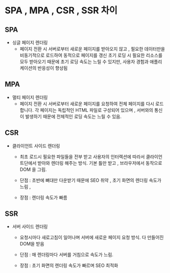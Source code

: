# SPA , MPA ,  CSR , SSR 차이 

## SPA 

- 싱글 페이지 렌더링 
    + 페이지 전환 시 서버로부터 새로운 페이지를 받아오지 않고 , 필요한 데이터만을 비동기적으로 로드하여 동적으로 페이지를 갱신
    초기 로딩 시 필요한 리소스를 모두 받아오기 때문에 초기 로딩 속도는 느릴 수 있지만, 사용자 경험과 애플리케이션의 반응성이 향상됨 

## MPA 

- 멀티 페이지 렌더링
    + 페이지 전환 시 서버로부터 새로운 페이지를 요청하여 전체 페이지를 다시 로드합니다. 각 페이지는 독립적인 HTML 파일로 구성되어 있으며 , 서버와의 통신이 발생하기 때문에 전체적인 로딩 속도는 느릴 수 있음.

## CSR 

- 클라이언트 사이드 렌더링
    + 최초 로드시 필요한 파일들을 전부 받고 사용자의 인터렉션에 따라서 클라이언트단에서 받아와 렌더링 해주는 방식. 기본 틀만 받고 , 브라우저에서 동작으로 DOM 을 그림.

    + 단점 : 초반에 뼈대만 다운받기 때문에 SEO 취약 , 초기 화면의 렌더링 속도가 느림 , 

    + 장점 : 렌더링 속도가 빠름

## SSR 

- 서버 사이드 렌더링
    + 요청시마다 새로고침이 일어나며 서버에 새로운 페이지 요청 방식. 다 만들어진 DOM을 받음

    + 단점 : 매 렌더링마다 서버를 거침으로 속도가 느림.

    + 장점 : 초기 화면의 렌더링 속도가 빠르며 SEO 최적화